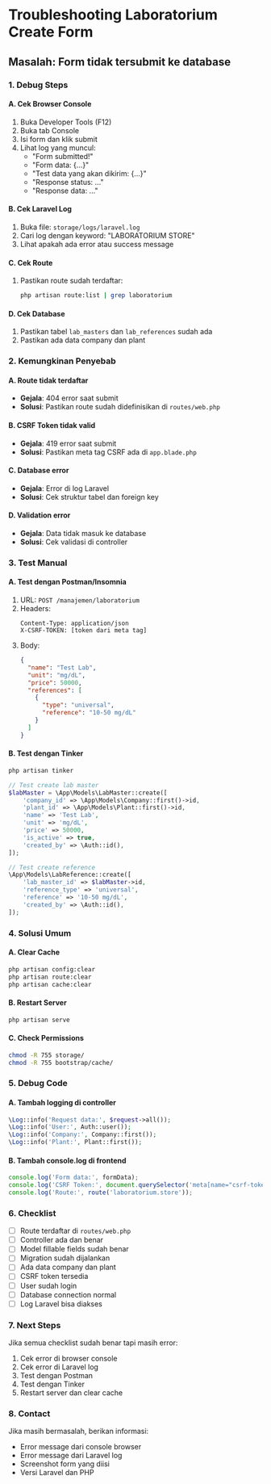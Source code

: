 # Troubleshooting Laboratorium Create Form

## Masalah: Form tidak tersubmit ke database

### 1. Debug Steps

#### A. Cek Browser Console
1. Buka Developer Tools (F12)
2. Buka tab Console
3. Isi form dan klik submit
4. Lihat log yang muncul:
   - "Form submitted!"
   - "Form data: {...}"
   - "Test data yang akan dikirim: {...}"
   - "Response status: ..."
   - "Response data: ..."

#### B. Cek Laravel Log
1. Buka file: `storage/logs/laravel.log`
2. Cari log dengan keyword: "LABORATORIUM STORE"
3. Lihat apakah ada error atau success message

#### C. Cek Route
1. Pastikan route sudah terdaftar:
   ```bash
   php artisan route:list | grep laboratorium
   ```

#### D. Cek Database
1. Pastikan tabel `lab_masters` dan `lab_references` sudah ada
2. Pastikan ada data company dan plant

### 2. Kemungkinan Penyebab

#### A. Route tidak terdaftar
- **Gejala**: 404 error saat submit
- **Solusi**: Pastikan route sudah didefinisikan di `routes/web.php`

#### B. CSRF Token tidak valid
- **Gejala**: 419 error saat submit
- **Solusi**: Pastikan meta tag CSRF ada di `app.blade.php`

#### C. Database error
- **Gejala**: Error di log Laravel
- **Solusi**: Cek struktur tabel dan foreign key

#### D. Validation error
- **Gejala**: Data tidak masuk ke database
- **Solusi**: Cek validasi di controller

### 3. Test Manual

#### A. Test dengan Postman/Insomnia
1. URL: `POST /manajemen/laboratorium`
2. Headers:
   ```
   Content-Type: application/json
   X-CSRF-TOKEN: [token dari meta tag]
   ```
3. Body:
   ```json
   {
     "name": "Test Lab",
     "unit": "mg/dL",
     "price": 50000,
     "references": [
       {
         "type": "universal",
         "reference": "10-50 mg/dL"
       }
     ]
   }
   ```

#### B. Test dengan Tinker
```php
php artisan tinker

// Test create lab master
$labMaster = \App\Models\LabMaster::create([
    'company_id' => \App\Models\Company::first()->id,
    'plant_id' => \App\Models\Plant::first()->id,
    'name' => 'Test Lab',
    'unit' => 'mg/dL',
    'price' => 50000,
    'is_active' => true,
    'created_by' => \Auth::id(),
]);

// Test create reference
\App\Models\LabReference::create([
    'lab_master_id' => $labMaster->id,
    'reference_type' => 'universal',
    'reference' => '10-50 mg/dL',
    'created_by' => \Auth::id(),
]);
```

### 4. Solusi Umum

#### A. Clear Cache
```bash
php artisan config:clear
php artisan route:clear
php artisan cache:clear
```

#### B. Restart Server
```bash
php artisan serve
```

#### C. Check Permissions
```bash
chmod -R 755 storage/
chmod -R 755 bootstrap/cache/
```

### 5. Debug Code

#### A. Tambah logging di controller
```php
\Log::info('Request data:', $request->all());
\Log::info('User:', Auth::user());
\Log::info('Company:', Company::first());
\Log::info('Plant:', Plant::first());
```

#### B. Tambah console.log di frontend
```javascript
console.log('Form data:', formData);
console.log('CSRF Token:', document.querySelector('meta[name="csrf-token"]')?.getAttribute('content'));
console.log('Route:', route('laboratorium.store'));
```

### 6. Checklist

- [ ] Route terdaftar di `routes/web.php`
- [ ] Controller ada dan benar
- [ ] Model fillable fields sudah benar
- [ ] Migration sudah dijalankan
- [ ] Ada data company dan plant
- [ ] CSRF token tersedia
- [ ] User sudah login
- [ ] Database connection normal
- [ ] Log Laravel bisa diakses

### 7. Next Steps

Jika semua checklist sudah benar tapi masih error:

1. Cek error di browser console
2. Cek error di Laravel log
3. Test dengan Postman
4. Test dengan Tinker
5. Restart server dan clear cache

### 8. Contact

Jika masih bermasalah, berikan informasi:
- Error message dari console browser
- Error message dari Laravel log
- Screenshot form yang diisi
- Versi Laravel dan PHP 